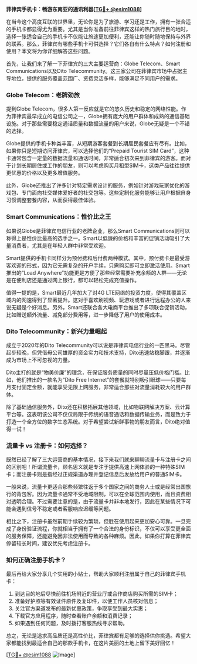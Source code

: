 **菲律宾手机卡：畅游东南亚的通讯利器[[TG💪+ @esim1088](https://t.me/s/esim1088)]**

在当今这个高度互联的世界里，无论你是为了旅游、学习还是工作，拥有一张合适的手机卡都显得尤为重要。尤其是当你准备前往菲律宾这样的热门旅行目的地时，选择一张适合自己的手机卡不仅能让旅途更加便利，还能让你随时随地保持与外界的联系。那么，菲律宾有哪些手机卡可供选择？它们各自有什么特点？如何注册和使用？本文将为你详细解答这些问题。

首先，让我们来了解一下菲律宾的三大主要运营商：Globe Telecom、Smart Communications以及Dito Telecommunity。这三家公司在菲律宾市场中占据主导地位，提供的服务覆盖范围广、资费灵活多样，能够满足不同用户的需求。

### Globe Telecom：老牌劲旅

提到Globe Telecom，很多人第一反应就是它的悠久历史和稳定的网络性能。作为菲律宾最早成立的电信公司之一，Globe拥有庞大的用户群体和成熟的通信基础设施。对于那些需要稳定通话质量和数据流量的用户来说，Globe无疑是一个不错的选择。

Globe提供的手机卡种类丰富，从短期游客套餐到长期居民套餐应有尽有。比如，如果你只是短期访问菲律宾，可以选择他们的“Prepaid Tourist SIM Card”，这种卡通常包含一定量的数据流量和通话时间，非常适合初次来到菲律宾的游客。而对于计划长期居住或工作的朋友，则可以考虑购买月租型SIM卡，这类产品往往提供更优惠的价格以及更多增值服务。

此外，Globe还推出了许多针对特定需求设计的服务，例如针对游戏玩家优化的游戏包、专门面向社交媒体爱好者的社交包等。这些定制化服务能够让用户根据自身习惯调整套餐内容，从而获得最佳体验。

### Smart Communications：性价比之王

如果说Globe是菲律宾电信行业的老牌企业，那么Smart Communications则可以称得上是性价比最高的选手之一。Smart以低廉的价格和丰富的促销活动吸引了大量消费者，尤其是在年轻人群中非常受欢迎。

Smart提供的手机卡同样分为预付费和后付费两种模式。其中，预付费卡是最受游客欢迎的形式，因为它无需复杂的开户手续，只需购买即可立即激活使用。Smart推出的“Load Anywhere”功能更是方便了那些经常需要补充余额的人群——无论是在便利店还是通过网上银行，都可以轻松完成充值操作。

值得一提的是，Smart最近几年加大了对4G LTE网络的投资力度，使得其覆盖区域内的网速得到了显著提升。这对于喜欢刷视频、玩游戏或者进行远程办公的人来说无疑是个好消息。另外，Smart还联合各大电商平台推出了多项联合促销活动，比如赠送额外流量、减免部分费用等，进一步降低了用户的使用成本。

### Dito Telecommunity：新兴力量崛起

成立于2020年的Dito Telecommunity可以说是菲律宾电信行业的一匹黑马。尽管起步较晚，但凭借母公司雄厚的资金实力和技术支持，Dito迅速站稳脚跟，并逐渐成为市场上不可忽视的力量。

Dito主打的就是“物美价廉”的理念，在保证服务质量的同时尽量压低价格门槛。比如，他们推出的一款名为“Dito Free Internet”的套餐就特别吸引眼球——只要每月支付固定金额，就能享受无限上网服务，非常适合那些对流量消耗较大的用户群体。

除了基础通信服务外，Dito还在积极拓展其他领域，比如物联网解决方案、云计算平台等。这表明该公司不仅仅局限于传统的语音通话和数据传输业务，而是致力于打造一个全方位的数字生态系统。对于希望尝试新鲜事物的朋友而言，Dito绝对值得一试！

### 流量卡 vs 注册卡：如何选择？

既然已经了解了三大运营商的基本情况，接下来我们就来聊聊流量卡与注册卡之间的区别吧！所谓流量卡，顾名思义就是专注于提供高速上网体验的一种特殊SIM卡；而注册卡则是指经过正规渠道办理并登记信息后发放给用户的普通SIM卡。

一般来说，流量卡更适合那些频繁往返于多个国家之间的商务人士或是经常出国旅行的背包客。因为流量卡通常不受地域限制，可以在全球范围内使用，而且资费相对透明合理。不过需要注意的是，由于流量卡并非本地发行，因此在某些情况下可能会遇到信号不稳定或者客服响应迟缓等问题。

相比之下，注册卡虽然前期手续较为繁琐，但胜在使用起来更加安心可靠。一旦完成了身份验证流程，你就相当于拥有了一个合法的身份标识，不仅可以享受更全面的服务保障，还能避免因非法使用而导致的各种麻烦。因此，如果你打算在菲律宾停留较长时间，建议优先考虑注册卡。

### 如何正确注册手机卡？

最后再给大家分享几个实用的小贴士，帮助大家顺利注册属于自己的菲律宾手机卡：

1. 到达目的地后尽快前往机场附近的营业厅或合作商店购买所需的SIM卡；
2. 准备好护照等有效证件原件及复印件，以便工作人员核对信息；
3. 关注官方渠道发布的最新优惠政策，争取享受到最大实惠；
4. 下载官方应用程序，随时查看账户余额和消费记录；
5. 如果遇到任何问题，及时拨打客服热线寻求帮助。

总之，无论是追求高品质还是高性价比，菲律宾都有足够的选择供你挑选。希望大家都能找到最适合自己的那款手机卡，在这片美丽的土地上留下美好回忆！

[[TG💪+ @esim1088](https://t.me/s/esim1088) ![Image](https://i.postimg.cc/4NQfJmqS/Snipaste-2025-05-13-00-14-12.png)]